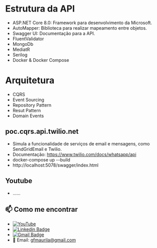 # Estrutura da API
- ASP.NET Core 8.0: Framework para desenvolvimento da Microsoft.
- AutoMapper: Biblioteca para realizar mapeamento entre objetos.
- Swagger UI: Documentação para a API.
- FluentValidator
- MongoDb
- MediatR
- Serilog
- Docker & Docker Compose

# Arquitetura
- CQRS
- Event Sourcing
- Repository Pattern
- Resut Pattern
- Domain Events


## poc.cqrs.api.twilio.net
- Simula a funcionalidade de serviços de email e mensagens, como SendGridEmail e Twilio.
- Documentação: https://www.twilio.com/docs/whatsapp/api
- docker-compose up --build
- http://localhost:5078/swagger/index.html

## Youtube
- ......

## 📫 Como me encontrar
- [![YouTube](https://img.shields.io/badge/YouTube-FF0000?style=for-the-badge&logo=youtube&logoColor=white)](https://www.youtube.com/channel/UCjy19AugQHIhyE0Nv558jcQ)
- [![Linkedin Badge](https://img.shields.io/badge/-Guilherme_Figueiras_Maurila-blue?style=flat-square&logo=Linkedin&logoColor=white&link=https://www.linkedin.com/in/guilherme-maurila)](https://www.linkedin.com/in/guilherme-maurila)
- [![Gmail Badge](https://img.shields.io/badge/-gfmaurila@gmail.com-c14438?style=flat-square&logo=Gmail&logoColor=white&link=mailto:gfmaurila@gmail.com)](mailto:gfmaurila@gmail.com)
- 📧 Email: gfmaurila@gmail.com


